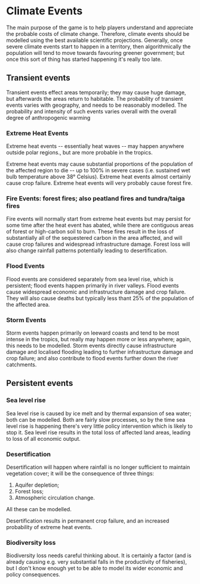 # Climate Events

The main purpose of the game is to help players understand and appreciate the probable costs of climate change. Therefore, climate events should be modelled using the best available scientific projections. Generally, once severe climate events start to happen in a territory, then algorithmically the population will tend to move towards favouring greener government; but once this sort of thing has started happening it's really too late.

## Transient events

Transient events effect areas temporarily; they may cause huge damage, but afterwards the areas return to habitable. The probability of transient events varies with geography, and needs to be reasonably modelled. The probability and intensity of such events varies overall with the overall degree of anthropogenic warming

### Extreme Heat Events

Extreme heat events -- essentially heat waves -- may happen anywhere outside polar regions., but are more probable in the tropics.

Extreme heat events may cause substantial proportions of the population of the affected region to die -- up to 100% in severe cases (i.e. sustained wet bulb temperature above 38&deg; Celsius). Extreme heat events almost certainly cause crop failure. Extreme heat events will very probably cause forest fire.

### Fire Events: forest fires; also peatland fires and tundra/taiga fires

Fire events will normally start from extreme heat events but may persist for some time after the heat event has abated, while there are contiguous areas of forest or high-carbon soil to burn. These fires result in the loss of substantially all of the sequestered carbon in the area affected, and will cause crop failures and widespread infrastructure damage. Forest loss will also change rainfall patterns potentially leading to desertification.

### Flood Events

Flood events are considered separately from sea level rise, which is persistent; flood events happen primarily in river valleys. Flood events cause widespread economic and infrastructure damage and crop failure. They will also cause deaths but typically less thant 25% of the population of the affected area.

### Storm Events

Storm events happen primarily on leeward coasts and tend to be most intense in the tropics, but really may happen more or less anywhere; again, this needs to be modelled. Storm events directly cause infrastructure damage and localised flooding leading to further infrastructure damage and crop failure; and also contribute to flood events further down the river catchments.

## Persistent events

### Sea level rise

Sea level rise is caused by ice melt and by thermal expansion of sea water; both can be modelled. Both are fairly slow processes, so by the time sea level rise is happening there's very little policy intervention which is likely to stop it. Sea level rise results in the total loss of affected land areas, leading to loss of all economic output.

### Desertification

Desertification will happen where rainfall is no longer sufficient to maintain vegetation cover; it will be the consequence of three things:

1. Aquifer depletion;
2. Forest loss;
3. Atmospheric circulation change.

All these can be modelled.

Desertification results in permanent crop failure, and an increased probability of extreme heat events.

### Biodiversity loss

Biodiversity loss needs careful thinking about. It is certainly a factor (and is already causing e.g. very substantial falls in the productivity of fisheries), but I don't know enough yet to be able to model its wider economic and policy consequences.